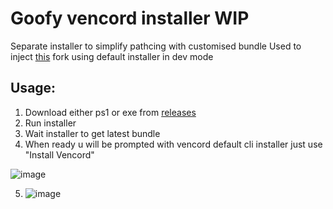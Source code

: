 # Goofy vencord installer WIP
Separate installer to simplify pathcing with customised bundle
Used to inject [this](https://github.com/NatsukashiiOwU/Vencord) fork using default installer in dev mode

## Usage: 
1. Download either ps1 or exe from [releases](https://github.com/NatsukashiiOwU/venstaller/releases/tag/release)
2. Run installer
3. Wait installer to get latest bundle
4. When ready u will be prompted with vencord default cli installer just use "Install Vencord"

![image](https://github.com/user-attachments/assets/544016dd-0580-4ec7-b427-71bb915ad878)

5. ![image](https://github.com/user-attachments/assets/8a18b7dc-acda-440e-91a4-b0f32230a55d)
